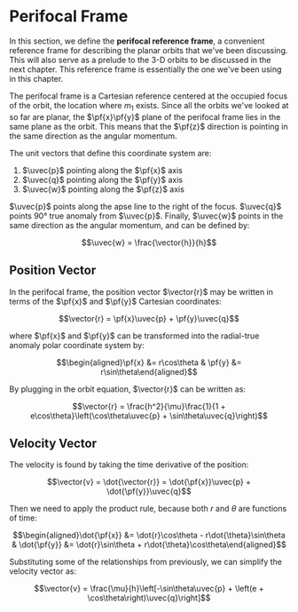 # Perifocal Frame

In this section, we define the **perifocal reference frame**, a convenient reference frame for describing the planar orbits that we've been discussing. This will also serve as a prelude to the 3-D orbits to be discussed in the next chapter. This reference frame is essentially the one we've been using in this chapter.

The perifocal frame is a Cartesian reference centered at the occupied focus of the orbit, the location where $m_1$ exists. Since all the orbits we've looked at so far are planar, the $\pf{x}\pf{y}$ plane of the perifocal frame lies in the same plane as the orbit. This means that the $\pf{z}$ direction is pointing in the same direction as the angular momentum.

The unit vectors that define this coordinate system are:

1. $\uvec{p}$ pointing along the $\pf{x}$ axis
2. $\uvec{q}$ pointing along the $\pf{y}$ axis
3. $\uvec{w}$ pointing along the $\pf{z}$ axis

$\uvec{p}$ points along the apse line to the right of the focus. $\uvec{q}$ points 90° true anomaly from $\uvec{p}$. Finally, $\uvec{w}$ points in the same direction as the angular momentum, and can be defined by:

$$\uvec{w} = \frac{\vector{h}}{h}$$

## Position Vector

In the perifocal frame, the position vector $\vector{r}$ may be written in terms of the $\pf{x}$ and $\pf{y}$ Cartesian coordinates:

$$\vector{r} = \pf{x}\uvec{p} + \pf{y}\uvec{q}$$

where $\pf{x}$ and $\pf{y}$ can be transformed into the radial-true anomaly polar coordinate system by:

$$\begin{aligned}\pf{x} &= r\cos\theta & \pf{y} &= r\sin\theta\end{aligned}$$

By plugging in the orbit equation, $\vector{r}$ can be written as:

$$\vector{r} = \frac{h^2}{\mu}\frac{1}{1 + e\cos\theta}\left(\cos\theta\uvec{p} + \sin\theta\uvec{q}\right)$$

## Velocity Vector

The velocity is found by taking the time derivative of the position:

$$\vector{v} = \dot{\vector{r}} = \dot{\pf{x}}\uvec{p} + \dot{\pf{y}}\uvec{q}$$

Then we need to apply the product rule, because both $r$ and $\theta$ are functions of time:

$$\begin{aligned}\dot{\pf{x}} &= \dot{r}\cos\theta - r\dot{\theta}\sin\theta & \dot{\pf{y}} &= \dot{r}\sin\theta + r\dot{\theta}\cos\theta\end{aligned}$$

Substituting some of the relationships from previously, we can simplify the velocity vector as:

$$\vector{v} = \frac{\mu}{h}\left[-\sin\theta\uvec{p} + \left(e + \cos\theta\right)\uvec{q}\right]$$
